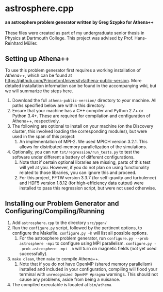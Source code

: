 # astrosphere.cpp
#### an astrosphere problem generator written by Greg Szypko for Athena++

These files were created as part of my undergraduate senior thesis in Physics at Dartmouth College. This project was advised by Prof. Hans-Reinhard Müller.

## Setting up Athena++
To use this problem generator first requires a working installation of *Athena++*, which can be found at https://github.com/PrincetonUniversity/athena-public-version. More detailed installation information can be found in the accompanying wiki, but we will summarize the steps here.

1. Download the full ```athena-public-version/``` directory to your machine. All paths specified below are within this directory.
2. Ensure that your machine has a C++ compiler and Python 2.7+ or Python 3.4+. These are required for compilation and configuration of Athena++, respectively.
3. The following are optional to install on your machine (on the Discovery cluster, this involved loading the corresponding modules), but were used in the span of this project:
    1. An implementation of MPI-2. We used MPICH version 3.2.1. This allows for distributed-memory parallelization of the simulations.
4. Optionally, you can run ```tst/regression/run_tests.py``` to test the software under different a battery of different configurations.
    1. Note that if certain optional libraries are missing, parts of this test will yell at you. However, if you do not plan on using functionality related to those libraries, you can ignore this and proceed.
    2. For this project, FFTW version 3.3.7 (for self-gravity and turbulence) and HDF5 version 1.8.12 (for high-efficiency data output) were installed to pass this regression script, but were not used otherwise.

## Installing our Problem Generator and Configuring/Compiling/Running
1. Add ```astrosphere.cpp``` to the directory ```src/pgen/```
2. Run the ```configure.py``` script, followed by the pertinent options, to configure the Makefile. ```configure.py -h``` will list all possible options.
    1. For the astrosphere problem generator, run ```configure.py --prob astrosphere -mpi``` to configure using MPI parallelism. ```configure.py --prob astrosphere -mpi -b``` will turn on magnetic fields (not yet used successfully).
3. ```make clean```, then ```make``` to compile Athena++.
    1. Note that if you do not have OpenMP (shared memory parallelism) installed and included in your configuration, compiling will flood your terminal with ```unrecognized OpenMP #pragma``` warnings. This should not cause any problems, aside from being a nuisance.
4. The compiled executable is located at ```bin/athena```.
